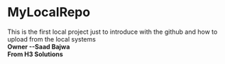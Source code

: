 # MyLocalRepo
This is the first local project just to introduce with the github and how to upload from the local systems
<br>
<b> Owner --Saad Bajwa </b>
<br>
<b> From H3 Solutions </b>